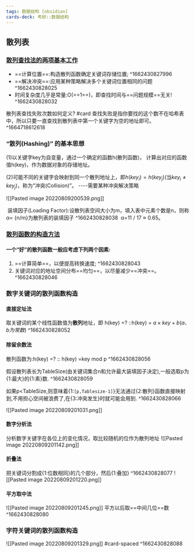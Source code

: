 ```yaml
---
tags: 数据结构 [obsidian]
cards-deck: 考研::数据结构
---
```


## 散列表
### [散列查找法的两项基本工作](zotero://select/library/items/ETGUMQNL)
- ==计算位置==:构造散列函数确定关键词存储位置;
^1662430827996
- ==解决冲突==:应用某种策略解决多个关键词位置相同的问题
^1662430828025
- 时间复杂度几乎是常量:O(==1==)，即查找时间与==问题规模==无关!
^1662430828032

散列表查找失败次数如何定义? #card 
查找失败是指你要找的这个数不在哈希表中，所以只要一直查找到散列表中第一个关键字为空的地址即可。
^1664718612618



### “散列(Hashing)” 的基本思想
(1)以关键字key为自变量，通过一个确定的函数h(散列函数)， 计算出对应的函数值h(key)，作为数据对象的存储地址。

(2)可能不同的关键字会映射到同一个散列地址上，即$h(key_i) = h(key_j)$(当$key_i\ne key_j$)，称为“冲突(Collision)”。 ----需要某种冲突解决策略

![[Pasted image 20220809200539.png]]

 装填因子(Loading Factor):设散列表空间大小为m，填入表中元素个数是n，则称α= {n/m}为散列表的装填因子
^1662430828038
	 α=11 / 17 ≈ 0.65。

### [散列函数的构造方法](zotero://select/library/items/GXZ3PGQ8)
#### 一个“好”的散列函数一般应考虑下列两个因素:
1. ==计算简单==，以便提高转换速度;
^1662430828043
2. 关键词对应的地址空间分布==均匀==，以尽量减少==冲突==。
^1662430828046

### 数字关键词的散列函数构造

#### 直接定址法
取关键词的某个线性函数值为**散列**地址，即
h(key) =? ::h(key) = $a \times key + b (a、b为常数)$ ^1662430828052


#### 除留余数法
散列函数为:h(key) =? ::  h(key) =key mod p ^1662430828056

假设散列表长为TableSize(由关键词集合n和允许最大装填因子决定),一般选取p为{1:最大}的{1:素}数.
^1662430828059

如果p<TableSize,则意味着{1:`[p,Tablesize-1]`}无法通过{2:散列}函数直接映射到,不用担心空间被浪费了,在{3:冲突发生}时就可能会用到.
^1662430828066

![[Pasted image 20220809201031.png]]

#### 数字分析法
分析数字关键字在各位上的变化情况，取比较随机的位作为散列地址
![[Pasted image 20220809201142.png]]

#### 折叠法
把关键词分割成{1:位数相同}的几个部分，然后{1:叠加}
^1662430828077
![[Pasted image 20220809201220.png]]

#### 平方取中法
![[Pasted image 20220809201245.png]]
平方以后取==中间几位==数
^1662430828080

### 字符关键词的散列函数构造
![[Pasted image 20220809201329.png]]
#card-spaced 
^1662430828088
